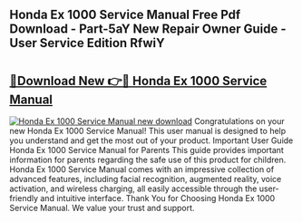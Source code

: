 ## Honda Ex 1000 Service Manual Free Pdf Download - Part-5aY New Repair Owner Guide - User Service Edition RfwiY

# <h2><a href="http://bc53123.oget.top/?id=Honda+Ex+1000+Service+Manual">🔗Download New 👉🔴 Honda Ex 1000 Service Manual</a></h2>

[![Honda Ex 1000 Service Manual new download](https://i.imgur.com/5g1atiW.png)](http://bc53123.oget.top/?id=Honda+Ex+1000+Service+Manual)
Congratulations on your new Honda Ex 1000 Service Manual! This user manual is designed to help you understand and get the most out of your product. Important User Guide Honda Ex 1000 Service Manual for Parents This guide provides important information for parents regarding the safe use of this product for children. Honda Ex 1000 Service Manual comes with an impressive collection of advanced features, including facial recognition, augmented reality, voice activation, and wireless charging, all easily accessible through the user-friendly and intuitive interface. Thank You for Choosing Honda Ex 1000 Service Manual. We value your trust and support.
